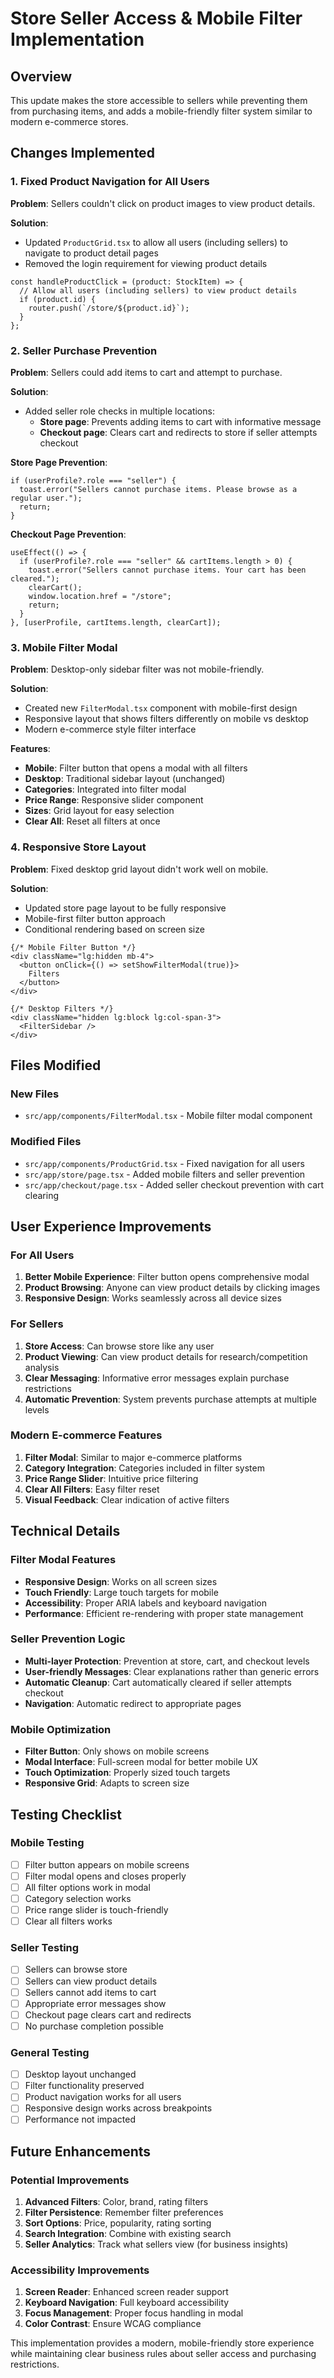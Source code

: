 # Store Seller Access & Mobile Filter Implementation

## Overview
This update makes the store accessible to sellers while preventing them from purchasing items, and adds a mobile-friendly filter system similar to modern e-commerce stores.

## Changes Implemented

### 1. Fixed Product Navigation for All Users
**Problem**: Sellers couldn't click on product images to view product details.

**Solution**: 
- Updated `ProductGrid.tsx` to allow all users (including sellers) to navigate to product detail pages
- Removed the login requirement for viewing product details

```tsx
const handleProductClick = (product: StockItem) => {
  // Allow all users (including sellers) to view product details
  if (product.id) {
    router.push(`/store/${product.id}`);
  }
};
```

### 2. Seller Purchase Prevention
**Problem**: Sellers could add items to cart and attempt to purchase.

**Solution**: 
- Added seller role checks in multiple locations:
  - **Store page**: Prevents adding items to cart with informative message
  - **Checkout page**: Clears cart and redirects to store if seller attempts checkout

**Store Page Prevention**:
```tsx
if (userProfile?.role === "seller") {
  toast.error("Sellers cannot purchase items. Please browse as a regular user.");
  return;
}
```

**Checkout Page Prevention**:
```tsx
useEffect(() => {
  if (userProfile?.role === "seller" && cartItems.length > 0) {
    toast.error("Sellers cannot purchase items. Your cart has been cleared.");
    clearCart();
    window.location.href = "/store";
    return;
  }
}, [userProfile, cartItems.length, clearCart]);
```

### 3. Mobile Filter Modal
**Problem**: Desktop-only sidebar filter was not mobile-friendly.

**Solution**: 
- Created new `FilterModal.tsx` component with mobile-first design
- Responsive layout that shows filters differently on mobile vs desktop
- Modern e-commerce style filter interface

**Features**:
- **Mobile**: Filter button that opens a modal with all filters
- **Desktop**: Traditional sidebar layout (unchanged)
- **Categories**: Integrated into filter modal
- **Price Range**: Responsive slider component
- **Sizes**: Grid layout for easy selection
- **Clear All**: Reset all filters at once

### 4. Responsive Store Layout
**Problem**: Fixed desktop grid layout didn't work well on mobile.

**Solution**:
- Updated store page layout to be fully responsive
- Mobile-first filter button approach
- Conditional rendering based on screen size

```tsx
{/* Mobile Filter Button */}
<div className="lg:hidden mb-4">
  <button onClick={() => setShowFilterModal(true)}>
    Filters
  </button>
</div>

{/* Desktop Filters */}
<div className="hidden lg:block lg:col-span-3">
  <FilterSidebar />
</div>
```

## Files Modified

### New Files
- `src/app/components/FilterModal.tsx` - Mobile filter modal component

### Modified Files
- `src/app/components/ProductGrid.tsx` - Fixed navigation for all users
- `src/app/store/page.tsx` - Added mobile filters and seller prevention
- `src/app/checkout/page.tsx` - Added seller checkout prevention with cart clearing

## User Experience Improvements

### For All Users
1. **Better Mobile Experience**: Filter button opens comprehensive modal
2. **Product Browsing**: Anyone can view product details by clicking images
3. **Responsive Design**: Works seamlessly across all device sizes

### For Sellers
1. **Store Access**: Can browse store like any user
2. **Product Viewing**: Can view product details for research/competition analysis
3. **Clear Messaging**: Informative error messages explain purchase restrictions
4. **Automatic Prevention**: System prevents purchase attempts at multiple levels

### Modern E-commerce Features
1. **Filter Modal**: Similar to major e-commerce platforms
2. **Category Integration**: Categories included in filter system
3. **Price Range Slider**: Intuitive price filtering
4. **Clear All Filters**: Easy filter reset
5. **Visual Feedback**: Clear indication of active filters

## Technical Details

### Filter Modal Features
- **Responsive Design**: Works on all screen sizes
- **Touch Friendly**: Large touch targets for mobile
- **Accessibility**: Proper ARIA labels and keyboard navigation
- **Performance**: Efficient re-rendering with proper state management

### Seller Prevention Logic
- **Multi-layer Protection**: Prevention at store, cart, and checkout levels
- **User-friendly Messages**: Clear explanations rather than generic errors
- **Automatic Cleanup**: Cart automatically cleared if seller attempts checkout
- **Navigation**: Automatic redirect to appropriate pages

### Mobile Optimization
- **Filter Button**: Only shows on mobile screens
- **Modal Interface**: Full-screen modal for better mobile UX
- **Touch Optimization**: Properly sized touch targets
- **Responsive Grid**: Adapts to screen size

## Testing Checklist

### Mobile Testing
- [ ] Filter button appears on mobile screens
- [ ] Filter modal opens and closes properly
- [ ] All filter options work in modal
- [ ] Category selection works
- [ ] Price range slider is touch-friendly
- [ ] Clear all filters works

### Seller Testing
- [ ] Sellers can browse store
- [ ] Sellers can view product details
- [ ] Sellers cannot add items to cart
- [ ] Appropriate error messages show
- [ ] Checkout page clears cart and redirects
- [ ] No purchase completion possible

### General Testing
- [ ] Desktop layout unchanged
- [ ] Filter functionality preserved
- [ ] Product navigation works for all users
- [ ] Responsive design works across breakpoints
- [ ] Performance not impacted

## Future Enhancements

### Potential Improvements
1. **Advanced Filters**: Color, brand, rating filters
2. **Filter Persistence**: Remember filter preferences
3. **Sort Options**: Price, popularity, rating sorting
4. **Search Integration**: Combine with existing search
5. **Seller Analytics**: Track what sellers view (for business insights)

### Accessibility Improvements
1. **Screen Reader**: Enhanced screen reader support
2. **Keyboard Navigation**: Full keyboard accessibility
3. **Focus Management**: Proper focus handling in modal
4. **Color Contrast**: Ensure WCAG compliance

This implementation provides a modern, mobile-friendly store experience while maintaining clear business rules about seller access and purchasing restrictions.
